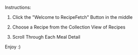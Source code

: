 Instructions:

1. Click the "Welcome to RecipeFetch" Button in the middle

2. Choose a Recipe from the Collection View of Recipes

3. Scroll Through Each Meal Detail

Enjoy :)
